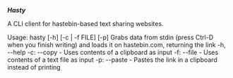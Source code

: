 ***Hasty***

A CLI client for hastebin-based text sharing websites.

Usage:
hasty [-h] [-c | -f FILE] [-p]
Grabs data from stdin (press Ctrl-D when you finish writing) and loads it on hastebin.com, returning the link
-h, --help
-c: --copy - Uses contents of a clipboard as input
-f: --file - Uses contents of a text file as input
-p: --paste - Pastes the link in a clipboard instead of printing